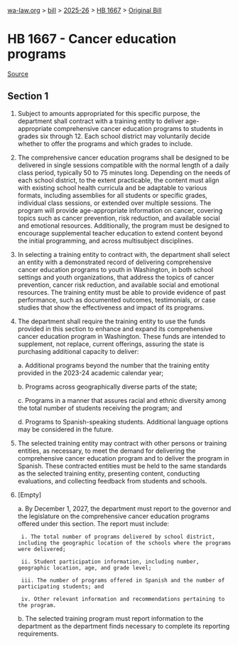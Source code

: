 [wa-law.org](/) > [bill](/bill/) > [2025-26](/bill/2025-26/) > [HB 1667](/bill/2025-26/hb/1667/) > [Original Bill](/bill/2025-26/hb/1667/1/)

# HB 1667 - Cancer education programs

[Source](http://lawfilesext.leg.wa.gov/biennium/2025-26/Pdf/Bills/House%20Bills/1667.pdf)

## Section 1
1. Subject to amounts appropriated for this specific purpose, the department shall contract with a training entity to deliver age-appropriate comprehensive cancer education programs to students in grades six through 12. Each school district may voluntarily decide whether to offer the programs and which grades to include.

2. The comprehensive cancer education programs shall be designed to be delivered in single sessions compatible with the normal length of a daily class period, typically 50 to 75 minutes long. Depending on the needs of each school district, to the extent practicable, the content must align with existing school health curricula and be adaptable to various formats, including assemblies for all students or specific grades, individual class sessions, or extended over multiple sessions. The program will provide age-appropriate information on cancer, covering topics such as cancer prevention, risk reduction, and available social and emotional resources. Additionally, the program must be designed to encourage supplemental teacher education to extend content beyond the initial programming, and across multisubject disciplines.

3. In selecting a training entity to contract with, the department shall select an entity with a demonstrated record of delivering comprehensive cancer education programs to youth in Washington, in both school settings and youth organizations, that address the topics of cancer prevention, cancer risk reduction, and available social and emotional resources. The training entity must be able to provide evidence of past performance, such as documented outcomes, testimonials, or case studies that show the effectiveness and impact of its programs.

4. The department shall require the training entity to use the funds provided in this section to enhance and expand its comprehensive cancer education program in Washington. These funds are intended to supplement, not replace, current offerings, assuring the state is purchasing additional capacity to deliver:

    a. Additional programs beyond the number that the training entity provided in the 2023-24 academic calendar year;

    b. Programs across geographically diverse parts of the state;

    c. Programs in a manner that assures racial and ethnic diversity among the total number of students receiving the program; and

    d. Programs to Spanish-speaking students. Additional language options may be considered in the future.

5. The selected training entity may contract with other persons or training entities, as necessary, to meet the demand for delivering the comprehensive cancer education program and to deliver the program in Spanish. These contracted entities must be held to the same standards as the selected training entity, presenting content, conducting evaluations, and collecting feedback from students and schools.

6. [Empty]

    a. By December 1, 2027, the department must report to the governor and the legislature on the comprehensive cancer education programs offered under this section. The report must include:

        i. The total number of programs delivered by school district, including the geographic location of the schools where the programs were delivered;

        ii. Student participation information, including number, geographic location, age, and grade level;

        iii. The number of programs offered in Spanish and the number of participating students; and

        iv. Other relevant information and recommendations pertaining to the program.

    b. The selected training program must report information to the department as the department finds necessary to complete its reporting requirements.
